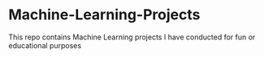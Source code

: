 # Machine-Learning-Projects
This repo contains Machine Learning projects I have conducted for fun or educational purposes
